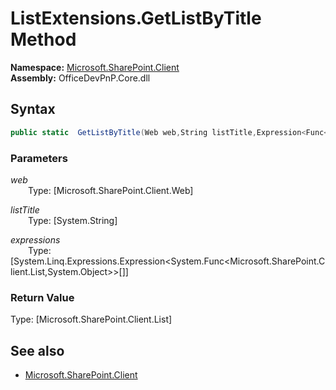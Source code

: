 # ListExtensions.GetListByTitle Method  
**Namespace:** [Microsoft.SharePoint.Client](Microsoft.SharePoint.Client.md)  
**Assembly:** OfficeDevPnP.Core.dll  
## Syntax
```C#
public static  GetListByTitle(Web web,String listTitle,Expression<Func<List, Object>>[] expressions)
```
### Parameters
*web*  
&emsp;&emsp;Type: [Microsoft.SharePoint.Client.Web] 
&emsp;&emsp;  
  
*listTitle*  
&emsp;&emsp;Type: [System.String] 
&emsp;&emsp;  
  
*expressions*  
&emsp;&emsp;Type: [System.Linq.Expressions.Expression<System.Func<Microsoft.SharePoint.Client.List,System.Object>>[]] 
&emsp;&emsp;  
  
### Return Value
Type: [Microsoft.SharePoint.Client.List]  

## See also
- [Microsoft.SharePoint.Client](Microsoft.SharePoint.Client.md)
